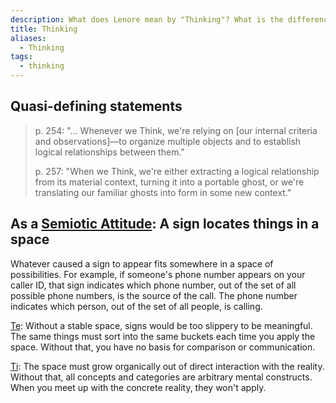```yaml
---
description: What does Lenore mean by "Thinking"? What is the difference between Extraverted Thinking and Introverted Thinking?
title: Thinking
aliases:
  - Thinking
tags:
  - thinking
---
```


## Quasi-defining statements

> p. 254: "... Whenever we Think, we're relying on \[our internal criteria and observations]—to organize multiple objects and to establish logical relationships between them."
>
> p. 257: "When we Think, we're either extracting a logical relationship from its material context, turning it into a portable ghost, or we're translating our familiar ghosts into form in some new context."

## As a [Semiotic Attitude](../../sign-interpretation/semiotic-attitude): A sign locates things in a space

Whatever caused a sign to appear fits somewhere in a space of possibilities. For example, if someone's phone number appears on your caller ID, that sign indicates which phone number, out of the set of all possible phone numbers, is the source of the call. The phone number indicates which person, out of the set of all people, is calling.

[Te](../attitudes/extraverted-thinking): Without a stable space, signs would be too slippery to be meaningful. The same things must sort into the same buckets each time you apply the space. Without that, you have no basis for comparison or communication.

[Ti](../attitudes/introverted-thinking): The space must grow organically out of direct interaction with the reality. Without that, all concepts and categories are arbitrary mental constructs. When you meet up with the concrete reality, they won't apply.
